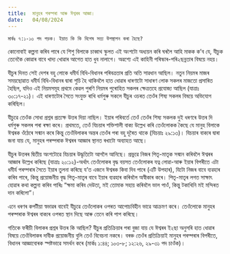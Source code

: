 ```yaml
---
title:  মানুহৰ পৰম্পৰা আৰু ঈশ্বৰৰ আজ্ঞা।
date:   04/08/2024
---
```


`মাৰ্কঃ ৭:১-১৩ পদ পড়ক। ইয়াত কি কি বিশেষ সত্য উপস্থাপন কৰা হৈছে?`

কোনোবাই কল্পনা কৰিব পাৰে যে শিশু বিলাকে চাব্বাথ স্কুলত এই অংশটো অধ্যয়ন কৰি ঘৰলৈ আহি মাকক ক’ব যে, যীচুক তেনেকৈ কোৱাৰ বাবে খাদ্য খোৱাৰ আগেত হাত ধুব নালাগে। অৱশ্যে এই কাহিনী পৰিস্কাৰ-পৰি২ছন্নতাৰ বিষয়ে নহয়।

যীচুৰ দিনত সেই দেশৰ বহু লোকে ধমীৰ্য বিধি-বিধানৰ পৰিবত্ৰতাৰ প্ৰতি অতি সাৱধান আছিল। নতুন নিয়মৰ মাজৰ সময়ছোৱাত ধমীৰ্য বিধি-বিধানৰ দ্বাৰা শুচি হৈ থাকিবলৈ হাত ধোৱাৰ ধাৰণাটো সাধাৰণ লোক সকলৰ মাজতো প্ৰসাৰিত হৈছিল, যদিও এই নিয়মসমূহ প্ৰথমে কেৱল পুৰণি নিয়মৰ পুৰোহিত সকলৰ ক্ষেত্ৰতহে প্ৰযোজ্য আছিল (যাত্ৰাঃ ৩০:১৭-২১)। এই ধাৰণাটোৰ সৈতে সংযুক্ত ৰাখি ধৰ্মগুৰু সকলে যীচুৰ ওচৰত তেওঁৰ শিষ্য সকলৰ বিষয়ে অভিযোগ কৰিছিল।

যীচুৱে তেওঁক সোধা প্ৰশ্নৰ প্ৰত্যক্ষ উত্তৰ দিয়া নাছিল। ইয়াৰ পৰিবৰ্তে তেওঁ তেওঁৰ শিষ্য সকলক দুই ধৰণৰে উত্তৰ দি ধৰ্মগুৰু সকলৰ পৰা ৰক্ষা কৰে। প্ৰথমতে, তেওঁ যিচয়াৰ শক্তিশালী বাক্য উল্লেখ কৰি তেওঁলোকক কৈছে যে মানুহ বিলাকে ঈশ্বৰক ওঁঠেৰে সন্মান কৰে কিন্তু তেওঁবিলাকৰ অন্তৰ তেওঁৰ পৰা বহু দূৰৈত থাকে (যিচয়াঃ ২৯:১৩)। যিচয়াৰ বাক্যৰ দ্বাৰা জনা যায় যে, মানুহৰ পৰম্পৰাক ঈশ্বৰৰ আজ্ঞাৰ স্থানত ৰখাটো অব্যাহত আছে।

যীচুৰ উত্তৰৰ দ্বিতীয় অংশটোৱে যিচয়াৰ উদ্ধৃতিটো আগলৈ আনিছে। প্ৰভুৱে নিজৰ পিতৃ-মাতৃক সন্মান কৰিবলৈ ঈশ্বৰৰ আজ্ঞাৰ উল্লেখ কৰিছে (যাত্ৰাঃ ২০:১২)-অৰ্থাৎ তেওঁলোকৰ বৃদ্ধ বয়সত তেওঁলোকৰ যত্ন লোৱা-আৰু ইয়াৰ বিপৰীতে এটা ধমীৰ্য পৰম্পৰাৰ সৈতে ইয়াৰ তুলনা কৰিছে য’ত এজনে ঈশ্বৰক কিবা দিব পাৰে (এটি উপহাৰ), যিটো নিজৰ বাবে ব্যৱহাৰ কৰিব পাৰে, কিন্তু প্ৰয়োজনীয় বৃদ্ধ পিতৃ-মাতৃৰ বাবে ইয়াৰ ব্যৱহাৰ কৰিবলৈ অস্বীকাৰ কৰে। পিতৃ-মাতৃৰ লগত সাক্ষাৎ হোৱাৰ কথা কল্পনা কৰিব পাৰিঃ “ক্ষমা কৰিব দেউতা, মই তোমাক সহায় কৰিবলৈ ভাল পাওঁ, কিন্তু টকাখিনি মই মন্দিৰত দান কৰিলো”।

এনে ধৰণৰ কপটীয়া স্বভাৱৰ বাবেই যীচুৱে তেওঁলোকৰ ওপৰত আপোচবিহীন ভাৱে আক্ৰমণ কৰে। তেওঁলোকে মানুহৰ পৰম্পৰাক ঈশ্বৰৰ বাক্যৰ ওপৰত স্থান দিছে আৰু তেনে কৰি পাপ কৰিছে।

গতিকে ফৰীচী বিলাকৰ প্ৰশ্নৰ উত্তৰ কি আছিল? যীচুৰ প্ৰতিক্ৰিয়াৰ পৰা বুজা যায় যে ঈশ্বৰৰ ই২ছা অনুসৰি হাত ধোৱাৰ বিষয়ে তেওঁবিলাকৰ দাবীক প্ৰয়োজনীয় বুলি তেওঁ বিবেচনা নকৰে। বৰঞ্চ তেওঁৰ প্ৰতিক্ৰিয়াই মানুহৰ পৰম্পৰাৰ বিপৰীতে, বিধানৰ আজ্ঞাবোৰক স্পষ্টভাৱে সমৰ্থন কৰে (মাৰ্কঃ ১:৪৪; ১০৩-৮; ১২:২৬, ২৯-৩১ পদ চাওঁক)।